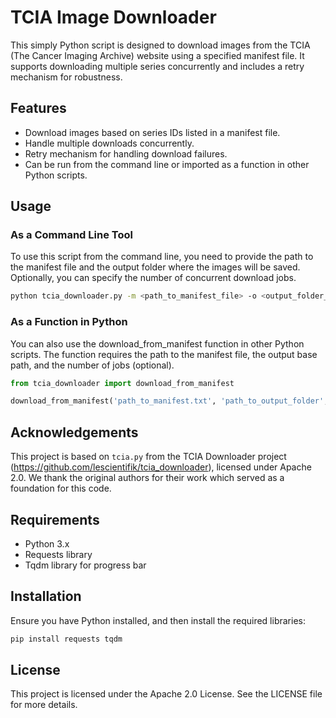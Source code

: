 # TCIA Image Downloader

This simply Python script is designed to download images from the TCIA (The Cancer Imaging Archive) website using a specified manifest file. It supports downloading multiple series concurrently and includes a retry mechanism for robustness.

## Features
- Download images based on series IDs listed in a manifest file.
- Handle multiple downloads concurrently.
- Retry mechanism for handling download failures.
- Can be run from the command line or imported as a function in other Python scripts.

## Usage
### As a Command Line Tool

To use this script from the command line, you need to provide the path to the manifest file and the output folder where the images will be saved. Optionally, you can specify the number of concurrent download jobs.

```bash
python tcia_downloader.py -m <path_to_manifest_file> -o <output_folder_path> --njobs <number_of_concurrent_jobs>
```

### As a Function in Python

You can also use the download_from_manifest function in other Python scripts. The function requires the path to the manifest file, the output base path, and the number of jobs (optional).

```python
from tcia_downloader import download_from_manifest

download_from_manifest('path_to_manifest.txt', 'path_to_output_folder', njobs=5)
```

## Acknowledgements
This project is based on ```tcia.py``` from the TCIA Downloader project (https://github.com/lescientifik/tcia_downloader), licensed under Apache 2.0. We thank the original authors for their work which served as a foundation for this code.

## Requirements
 - Python 3.x
 - Requests library
 - Tqdm library for progress bar

## Installation

Ensure you have Python installed, and then install the required libraries:

```bash
pip install requests tqdm
```

## License

This project is licensed under the Apache 2.0 License. See the LICENSE file for more details.

